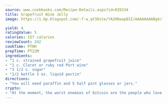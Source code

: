 ```yaml
---
source: www.cookbooks.com/Recipe-Details.aspx?id=935534
title: Grapefruit Wine Jelly
image: https://1.bp.blogspot.com/-f-w_qY3Osto/YA2H0aap8SI/AAAAAAAABg4/17myAO5s9b8JksYvWDXpYkaDlcY0g6k_gCLcBGAsYHQ/s296/3.png

yield: 4
ratingValue: 5
calories: 157 calories
reviewCount: 242
cookTime: PT0H
prepTime: PT22M
ingredients:
- "1 c. strained grapefruit juice"
- "1 c. Claret or ruby red Port wine"
- "3 1/2 c. sugar"
- "1/2 bottle 3 oz. liquid pectin"
directions:
- "You will need paraffin and 5 half pint glasses or jars."
crypto:
- "At the moment, the worst enemies of bitcoin are the people who love bitcoin."
---
```

